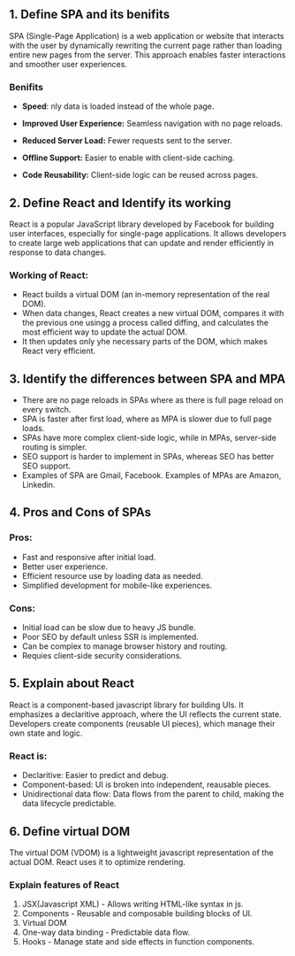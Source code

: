 ## 1. Define SPA and its benifits
SPA (Single-Page Application) is a web application or website that interacts with the user by dynamically rewriting the current page rather than loading entire new pages from the server. This approach enables faster interactions and smoother user experiences.

### Benifits
- **Speed**: nly data is loaded instead of the whole page.
- **Improved User Experience:** Seamless navigation with no page reloads.
- **Reduced Server Load:** Fewer requests sent to the server.
- **Offline Support:** Easier to enable with client-side caching.

- **Code Reusability:** Client-side logic can be reused across pages.

## 2. Define React and Identify its working
React is a popular JavaScript library developed by Facebook for building user interfaces, especially for single-page applications. It allows developers to create large web applications that can update and render efficiently in response to data changes.

### Working of React: 
- React builds a virtual DOM (an in-memory representation of the real DOM).
- When data changes, React creates a new virtual DOM, compares it with the previous one usingg a process called diffing, and calculates the most efficient way to update the actual DOM.
- It then updates only yhe necessary parts of the DOM, which makes React very efficient.

## 3. Identify the differences between SPA and MPA
- There are no page reloads in SPAs where as there is full page reload on every switch.
- SPA is faster after first load, where as MPA is slower due to full page loads.
- SPAs have more complex client-side logic, while in MPAs, server-side routing is simpler.
- SEO support is harder to implement in SPAs, whereas SEO has better SEO support.
- Examples of SPA are Gmail, Facebook. Examples of MPAs are Amazon, Linkedin.

## 4. Pros and Cons of SPAs
### Pros:
- Fast and responsive after initial load.
- Better user experience.
- Efficient resource use by loading data as needed.
- Simplified development for mobile-like experiences.
### Cons:
- Initial load can be slow due to heavy JS bundle.
- Poor SEO by default unless SSR is implemented.
- Can be complex to manage browser history and routing.
- Requies client-side security considerations.

## 5. Explain about React
React is a component-based javascript library for building UIs. It emphasizes a declaritive approach, where the UI reflects the current state. Developers create components (reusable UI pieces), which manage their own state and logic.

### React is:
- Declaritive: Easier to predict and debug.
- Component-based: UI is broken into independent, reausable pieces.
- Unidirectional data flow: Data flows from the parent to child, making the data lifecycle predictable.

## 6. Define virtual DOM
The virtual DOM (VDOM) is a lightweight javascript representation of the actual DOM. React uses it to optimize rendering.

### Explain features of React
1. JSX(Javascript XML) - Allows writing HTML-like syntax in js.
2. Components - Reusable and composable building blocks of UI.
3. Virtual DOM
4. One-way data binding - Predictable data flow.
5. Hooks - Manage state and side effects in function components.

